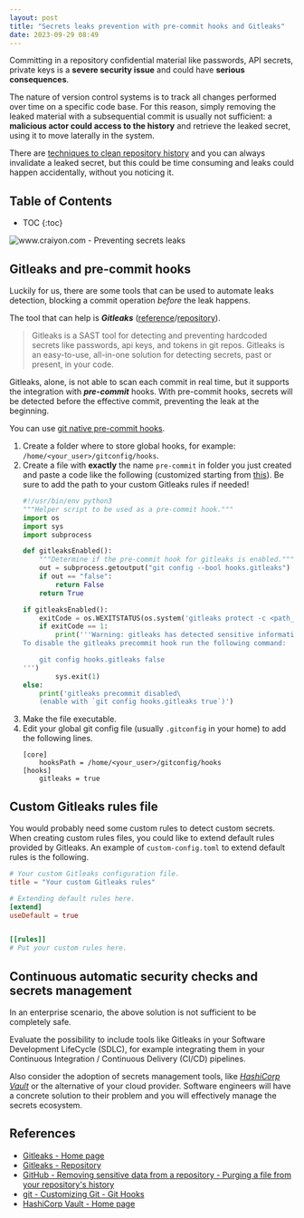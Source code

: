 ```yaml
---
layout: post
title: "Secrets leaks prevention with pre-commit hooks and Gitleaks"
date: 2023-09-29 08:49
---
```


Committing in a repository confidential material like passwords, API secrets, private keys is a **severe security issue** and could have **serious consequences**.

The nature of version control systems is to track all changes performed over time on a specific code base. For this reason, simply removing the leaked material with a subsequential commit is usually not sufficient: a **malicious actor could access to the history** and retrieve the leaked secret, using it to move laterally in the system.

There are [techniques to clean repository history](https://docs.github.com/en/authentication/keeping-your-account-and-data-secure/removing-sensitive-data-from-a-repository#purging-a-file-from-your-repositorys-history) and you can always invalidate a leaked secret, but this could be time consuming and leaks could happen accidentally, without you noticing it.

## Table of Contents

* TOC
{:toc}

![www.craiyon.com - Preventing secrets leaks](images/craiyon_103602_Preventing_secrets_leaks.png)

## Gitleaks and pre-commit hooks

Luckily for us, there are some tools that can be used to automate leaks detection, blocking a commit operation *before* the leak happens.

The tool that can help is ***Gitleaks*** ([reference](https://gitleaks.io/)/[repository](https://github.com/gitleaks/gitleaks)).

> Gitleaks is a SAST tool for detecting and preventing hardcoded secrets like passwords, api keys, and tokens in git repos. Gitleaks is an easy-to-use, all-in-one solution for detecting secrets, past or present, in your code.

Gitleaks, alone, is not able to scan each commit in real time, but it supports the integration with ***pre-commit*** hooks. With pre-commit hooks, secrets will be detected before the effective commit, preventing the leak at the beginning.

You can use [git native pre-commit hooks](https://git-scm.com/book/en/v2/Customizing-Git-Git-Hooks).
            
1. Create a folder where to store global hooks, for example: `/home/<your_user>/gitconfig/hooks`.
2. Create a file with **exactly** the name `pre-commit` in folder you just created and paste a code like the following (customized starting from [this](https://github.com/gitleaks/gitleaks/blob/master/scripts/pre-commit.py)). Be sure to add the path to your custom Gitleaks rules if needed!
    ```python
    #!/usr/bin/env python3
    """Helper script to be used as a pre-commit hook."""
    import os
    import sys
    import subprocess

    def gitleaksEnabled():
        """Determine if the pre-commit hook for gitleaks is enabled."""
        out = subprocess.getoutput("git config --bool hooks.gitleaks")
        if out == "false":
            return False
        return True

    if gitleaksEnabled():
        exitCode = os.WEXITSTATUS(os.system('gitleaks protect -c <path_to_custom_Gitleaks_rules> -v --staged --redact'))
        if exitCode == 1:
            print('''Warning: gitleaks has detected sensitive information in your changes.
    To disable the gitleaks precommit hook run the following command:

        git config hooks.gitleaks false
    ''')
            sys.exit(1)
    else:
        print('gitleaks precommit disabled\
        (enable with `git config hooks.gitleaks true`)')
    ```
3. Make the file executable.
4. Edit your global git config file (usually `.gitconfig` in your home) to add the following lines.
    ```
    [core]
        hooksPath = /home/<your_user>/gitconfig/hooks
    [hooks]
        gitleaks = true
    ```
    
## Custom Gitleaks rules file

You would probably need some custom rules to detect custom secrets. When creating custom rules files, you could like to extend default rules provided by Gitleaks. An example of `custom-config.toml` to extend default rules is the following.

```toml
# Your custom Gitleaks configuration file.
title = "Your custom Gitleaks rules"

# Extending default rules here.
[extend]
useDefault = true


[[rules]]
# Put your custom rules here.
```

## Continuous automatic security checks and secrets management

In an enterprise scenario, the above solution is not sufficient to be completely safe.

Evaluate the possibility to include tools like Gitleaks in your Software Development LifeCycle (SDLC), for example integrating them in your Continuous Integration / Continuous Delivery (CI/CD) pipelines.

Also consider the adoption of secrets management tools, like [*HashiCorp Vault*](https://www.vaultproject.io/) or the alternative of your cloud provider. Software engineers will have a concrete solution to their problem and you will effectively manage the secrets ecosystem.

## References
* [Gitleaks - Home page](https://gitleaks.io/)
* [Gitleaks - Repository](https://github.com/gitleaks/gitleaks)
* [GitHub - Removing sensitive data from a repository - Purging a file from your repository's history](https://docs.github.com/en/authentication/keeping-your-account-and-data-secure/removing-sensitive-data-from-a-repository#purging-a-file-from-your-repositorys-history)
* [git - Customizing Git - Git Hooks](https://git-scm.com/book/en/v2/Customizing-Git-Git-Hooks)
* [HashiCorp Vault - Home page](https://www.vaultproject.io/)
